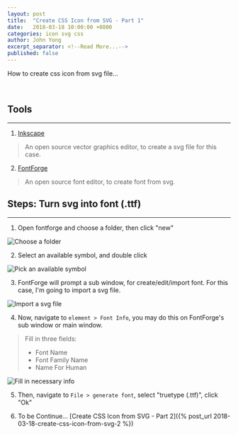 ```yaml
---
layout: post
title:  "Create CSS Icon from SVG - Part 1"
date:   2018-03-18 10:00:00 +0800
categories: icon svg css
author: John Yong
excerpt_separator: <!--Read More...-->
published: false
---
```


How to create css icon from svg file...
<!--Read More...-->

<br />

## Tools
------

1. [Inkscape](https://inkscape.org/en/)
> An open source vector graphics editor, to create a svg file for this case.

2. [FontForge](https://fontforge.github.io/en-US/)
> An open source font editor, to create font from svg.

## Steps: Turn svg into font (.ttf)
------

1. Open fontforge and choose a folder, then click "new"
<img src="{{relative_url}}/assets/images/blog/20180318/fontforge_create_new_font.png" alt="Choose a folder" class="img-fluid" />

2. Select an available symbol, and double click
<img src="{{relative_url}}/assets/images/blog/20180318/pick_one.png" alt="Pick an available symbol" class="img-fluid" />

3. FontForge will prompt a sub window, for create/edit/import font. For this case, I'm going to import a svg file.
<img src="{{relative_url}}/assets/images/blog/20180318/select_import.png" alt="Import a svg file" class="img-fluid" />

4. Now, navigate to ```element > Font Info```, you may do this on FontForge's sub window or main window.
> Fill in three fields:
> * Font Name
> * Font Family Name
> * Name For Human
<img src="{{relative_url}}/assets/images/blog/20180318/select_font_info.png" alt="Fill in necessary info" class="img-fluid" />

5. Then, navigate to ```File > generate font```, select "truetype (.ttf)", click "Ok"

6. To be Continue... [Create CSS Icon from SVG - Part 2]({% post_url 2018-03-18-create-css-icon-from-svg-2 %})